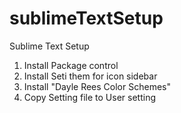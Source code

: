 # sublimeTextSetup
Sublime Text Setup

1. Install Package control
2. Install Seti them for icon sidebar
3. Install "Dayle Rees Color Schemes"
4. Copy Setting file to User setting
